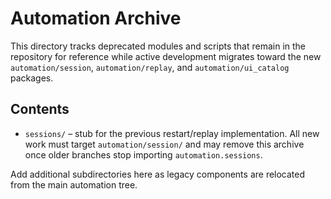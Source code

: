 # Automation Archive

This directory tracks deprecated modules and scripts that remain in the
repository for reference while active development migrates toward the new
`automation/session`, `automation/replay`, and `automation/ui_catalog`
packages.

## Contents
- `sessions/` – stub for the previous restart/replay implementation. All new
  work must target `automation/session/` and may remove this archive once older
  branches stop importing `automation.sessions`.

Add additional subdirectories here as legacy components are relocated from the
main automation tree.
